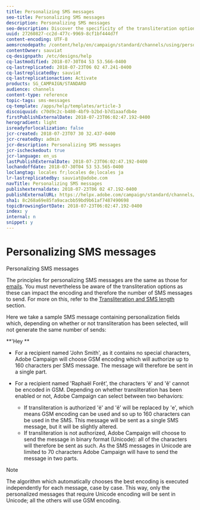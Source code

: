 ```yaml
---
title: Personalizing SMS messages
seo-title: Personalizing SMS messages
description: Personalizing SMS messages
seo-description: Discover the specificity of the transliteration options when personalizing SMS messages.
uuid: 27260827-cc2d-477c-9969-8cf1bf444d7f
content-encoding: UTF-8
aemsrcnodepath: /content/help/en/campaign/standard/channels/using/personalizing-sms-messages
contentOwner: sauviat
cq-designpath: /etc/designs/help
cq-lastmodified: 2018-07-30T04 53 53.566-0400
cq-lastreplicated: 2018-07-23T06 02 47.241-0400
cq-lastreplicatedby: sauviat
cq-lastreplicationaction: Activate
products: SG_CAMPAIGN/STANDARD
audience: channels
content-type: reference
topic-tags: sms-messages
cq-template: /apps/help/templates/article-3
discoiquuid: c70d9c2c-b480-4bf9-b2bd-b7d1aaafdb4e
firstPublishExternalDate: 2018-07-23T06:02:47.192-0400
herogradient: light
isreadyforlocalization: false
jcr-created: 2018-07-23T07 30 32.437-0400
jcr-createdby: admin
jcr-description: Personalizing SMS messages
jcr-ischeckedout: true
jcr-language: en_us
lastPublishExternalDate: 2018-07-23T06:02:47.192-0400
lochandoffdate: 2018-07-30T04 53 53.565-0400
loclangtag: locales fr;locales de;locales ja
lr-lastreplicatedby: sauviat@adobe.com
navTitle: Personalizing SMS messages
publishexternaldate: 2018-07-23T06 02 47.192-0400
publishExternalURL: https://helpx.adobe.com/campaign/standard/channels/using/personalizing-sms-messages.html
sha1: 8c268a69e85fa9acacbb59bd9b61af7487490698
topicBrowsingSortDate: 2018-07-23T06:02:47.192-0400
index: y
internal: n
snippet: y
---
```


# Personalizing SMS messages

Personalizing SMS messages

The principles for personalizing SMS messages are the same as those for [emails](../../designing/using/inserting-a-personalization-field.md). You must nevertheless be aware of the transliteration options as these can impact the encoding and therefore the number of SMS messages to send. For more on this, refer to the [Transliteration and SMS length](../../administration/using/configuring-sms-channel.md#sms-encoding--length-and-transliteration) section.

Here we take a sample SMS message containing personalization fields which, depending on whether or not transliteration has been selected, will not generate the same number of sends:

**'Hey **

* For a recipient named 'John Smith', as it contains no special characters, Adobe Campaign will choose GSM encoding which will authorize up to 160 characters per SMS message. The message will therefore be sent in a single part.
* For a recipient named 'Raphaël Forêt', the characters 'ë' and 'ê' cannot be encoded in GSM. Depending on whether transliteration has been enabled or not, Adobe Campaign can select between two behaviors:

    * If transliteration is authorized 'ë' and 'ê' will be replaced by 'e', which means GSM encoding can be used and so up to 160 characters can be used in the SMS. This message will be sent as a single SMS message, but it will be slightly altered.
    * If transliteration is not authorized, Adobe Campaign will choose to send the message in binary format (Unicode): all of the characters will therefore be sent as such. As the SMS messages in Unicode are limited to 70 characters Adobe Campaign will have to send the message in two parts.

>[!NOTE]
>
>The algorithm which automatically chooses the best encoding is executed independently for each message, case by case. This way, only the personalized messages that require Unicode encoding will be sent in Unicode; all the others will use GSM encoding.

